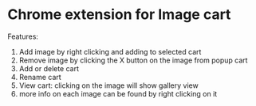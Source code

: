 # Chrome extension for Image cart

Features:
1. Add image by right clicking and adding to selected cart
2. Remove image by clicking the X button on the image from popup cart
3. Add or delete cart
4. Rename cart
5. View cart: clicking on the image will show gallery view
6. more info on each image can be found by right clicking on it